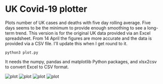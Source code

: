 # UK Covid-19 plotter

Plots number of UK cases and deaths with five day rolling average.  Five days
seems to be the minimum to provide enough smoothing to see a long-term trend.
This version is for the original UK data provided via an Excel spreadsheet.
From 14 April the figures are more accurate and the data is provided via
a CSV file.  I'll update this when I get round to it.

```python3 plot.py```

It needs the numpy, pandas and matplotlib Python packages, and xlsx2csv to convert Excel to CSV format.

![plot](images/avecases.png)
![plot](images/avedeaths.png)
![plot](images/cases.png)
![plot](images/deaths.png)

